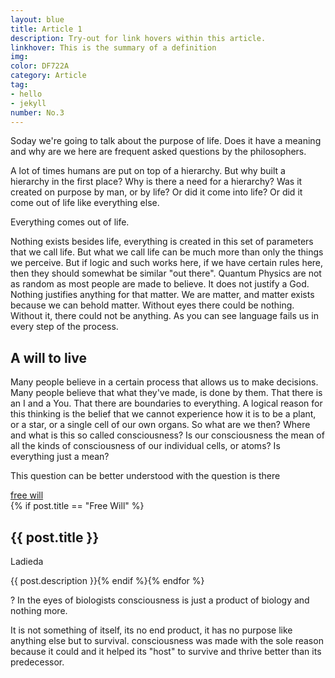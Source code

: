 ```yaml
---
layout: blue
title: Article 1
description: Try-out for link hovers within this article.
linkhover: This is the summary of a definition
img:
color: DF722A
category: Article
tag:
- hello
- jekyll
number: No.3
---
```


<span class="firstcharacter">S</span>oday we're going to talk about the purpose of life. Does it have a meaning and why are we here are frequent asked questions by the philosophers.

A lot of times humans are put on top of a hierarchy. But why built a hierarchy in the first place? Why is there a need for a hierarchy? Was it created on purpose by man, or by life? Or did it come into life? Or did it come out of life like everything else.

Everything comes out of life.

Nothing exists besides life, everything is created in this set of parameters that we call life. But what we call life can be much more than only the things we perceive. But if logic and such works here, if we have certain rules here, then they should somewhat be similar "out there". Quantum Physics are not as random as most people are made to believe. It does not justify a God. Nothing justifies anything for that matter. We are matter, and matter exists because we can behold matter. Without eyes there could be nothing. Without it, there could not be anything. As you can see language fails us in every step of the process.

## A will to live
Many people believe in a certain process that allows us to make decisions. Many people believe that what they've made, is done by them. That there is an I and a You. That there are boundaries to everything. A logical reason for this thinking is the belief that we cannot experience how it is to be a plant, or a star, or a single cell of our own organs. So what are we then? Where and what is this so called consciousness? Is our consciousness the mean of all the kinds of consciousness of our individual cells, or atoms? Is everything just a mean?

This question can be better understood with the question is there <div class="thumb"><a href="{{site.baseurl}}/free-will">free will</a><div><div>{% if post.title == "Free Will" %}
<h2>{{ post.title }}</h2>
            <p>Ladieda</p>
            <p>{{ post.description }}{% endif %}{% endfor %}</p></div></div></div>
? In the eyes of biologists consciousness is just a product of biology and nothing more.

It is not something of itself, its no end product, it has no purpose like anything else but to survival. consciousness was made with the sole reason because it could and it helped its "host" to survive and thrive better than its predecessor.
